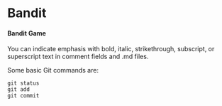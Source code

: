 # Bandit
#### Bandit Game  
You can indicate emphasis with bold, italic, strikethrough, subscript, or superscript text in comment fields and .md files.


Some basic Git commands are:
```
git status
git add
git commit
```
